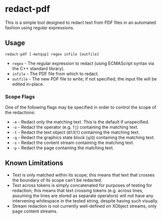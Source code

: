 # redact-pdf

This is a simple tool designed to redact text from PDF files in an automated
fashion using regular expressions.

## Usage

```
redact-pdf [-motqsp] regex infile [outfile]
```

- `regex` - The regular expression to redact (using ECMAScript syntax via the
  C++ standard library).
- `infile` - The PDF file from which to redact.
- `outfile` - The new PDF file to write; if not specified, the input file will
  be edited in-place.

### Scope Flags

One of the following flags may be specified in order to control the scope of the
redactions:

- `-m` - Redact only the matching text. This is the default if unspecified.
- `-o` - Redact the operator (e.g. `Tj`) containing the matching text.
- `-t` - Redact the text object (`BT`/`ET`) containing the matching text.
- `-q` - Redact the graphics state block (`q`/`Q`) containing the matching text.
- `-s` - Redact the content stream containing the matching text.
- `-p` - Redact the page containing the matching text.

## Known Limitations

- Text is only matched within its scope; this means that text that crosses the
  boundary of its scope can't be redacted.
- Text across tokens is simply concatenated for purposes of testing for
  redaction; this means that text crossing tokens (e.g. across lines, assuming
  the lines are stored as separate operators) will not have any intervening
  whitespace in the tested string, despite having such visually.
- Stream redaction is not currently well-defined on XObject streams, only page
  content streams.
